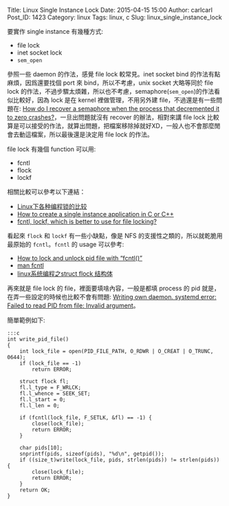 Title: Linux Single Instance Lock
Date: 2015-04-15 15:00
Author: carlcarl
Post_ID: 1423
Category: linux
Tags: linux, c
Slug: linux_single_instance_lock


要實作 single instance 有幾種方式:

* file lock
* inet socket lock
* `sem_open` 

參照一些 daemon 的作法，感覺 file lock 較常見。inet socket bind 的作法有點麻煩，因爲還要找個 port 來 bind，所以不考慮，unix socket 大略等同於 file lock 的作法，不過步驟太煩雜，所以也不考慮，semaphore(`sem_open`)的作法看似比較好，因為 lock 是在 kernel 裡做管理，不用另外建 file，不過還是有一些問題在: [How do I recover a semaphore when the process that decremented it to zero crashes?]，一旦出問題就沒有 recover 的辦法，相對來講 file lock 比較算是可以接受的作法，就算出問題，把檔案移除掉就好XD，一般人也不會那麼閒會去動這檔案，所以最後還是決定用 file lock 的作法。

file lock 有幾個 function 可以用:

* fcntl
* flock
* lockf

相關比較可以參考以下連結：

* [Linux下各种编程锁的比较]
* [How to create a single instance application in C or C++]
* [fcntl, lockf, which is better to use for file locking?]


看起來 `flock` 和 `lockf` 有一些小缺點，像是 NFS 的支援性之類的，所以就乾脆用最原始的 `fcntl`。`fcntl` 的 usage 可以參考: 

* [How to lock and unlock pid file with “fcntl()”]
* [man fcntl]
* [linux系统编程之struct flock 结构体]


再來就是 file lock 的 file，裡面要填啥內容，一般是都填 process 的 pid 就是，在弄一些設定的時候也比較不會有問題: [Writing own daemon. systemd error: Failed to read PID from file: Invalid argument]。

簡單範例如下:

	:::c
	int write_pid_file()
	{
    	int lock_file = open(PID_FILE_PATH, O_RDWR | O_CREAT | O_TRUNC, 0644);
    	if (lock_file == -1)
        	return ERROR;

    	struct flock fl;
    	fl.l_type = F_WRLCK;
    	fl.l_whence = SEEK_SET;
    	fl.l_start = 0;
    	fl.l_len = 0;

    	if (fcntl(lock_file, F_SETLK, &fl) == -1) {
        	close(lock_file);
        	return ERROR;
    	}

    	char pids[10];
    	snprintf(pids, sizeof(pids), "%d\n", getpid());
    	if ((size_t)write(lock_file, pids, strlen(pids)) != strlen(pids)) {
        	close(lock_file);
        	return ERROR;
    	}
    	return OK;
    }



[How do I recover a semaphore when the process that decremented it to zero crashes?]: http://stackoverflow.com/questions/2053679/how-do-i-recover-a-semaphore-when-the-process-that-decremented-it-to-zero-crashe
[Linux下各种编程锁的比较]: http://blog.csdn.net/qifengzou/article/details/37714025
[How to create a single instance application in C or C++]: stackoverflow.com/questions/5339200/how-to-create-a-single-instance-application-in-c-or-c
[fcntl, lockf, which is better to use for file locking?]: stackoverflow.com/questions/575328/fcntl-lockf-which-is-better-to-use-for-file-locking
[How to lock and unlock pid file with “fcntl()”]: stackoverflow.com/questions/16988256/how-to-lock-and-unlock-pid-file-with-fcntl
[man fcntl]: http://man7.org/linux/man-pages/man2/fcntl.2.html
[Writing own daemon. systemd error: Failed to read PID from file: Invalid argument]: unix.stackexchange.com/questions/118132/writing-own-daemon-systemd-error-failed-to-read-pid-from-file-invalid-argumen
[linux系统编程之struct flock 结构体]: blog.csdn.net/wallwind/article/details/7816221

